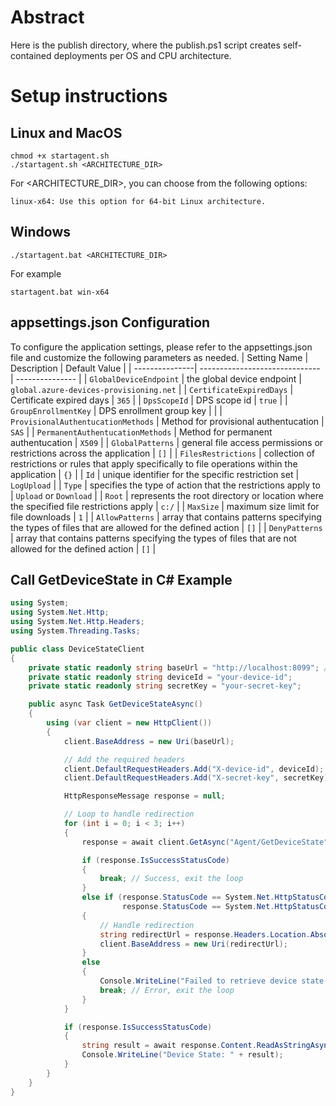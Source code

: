 # Abstract
Here is the publish directory, where the publish.ps1 script creates self-contained deployments per OS and CPU architecture.

# Setup instructions
## Linux and MacOS
````
chmod +x startagent.sh
./startagent.sh <ARCHITECTURE_DIR>
````
For <ARCHITECTURE_DIR>, you can choose from the following options:

    linux-x64: Use this option for 64-bit Linux architecture.

## Windows
````
./startagent.bat <ARCHITECTURE_DIR>
````

For example
````
startagent.bat win-x64 
````

## appsettings.json Configuration

To configure the application settings, please refer to the appsettings.json file and customize the following parameters as needed.
| Setting Name   | Description                    | Default Value   |
| ---------------| ------------------------------ | --------------- |
| `GlobalDeviceEndpoint`       | the global device endpoint  |  `global.azure-devices-provisioning.net` |
| `CertificateExpiredDays`       | Certificate expired days  |  `365` |
| `DpsScopeId`       | DPS scope id  |  `true` |
| `GroupEnrollmentKey`       | DPS enrollment group key  |   |
| `ProvisionalAuthentucationMethods`  | Method for provisional authentucation  | `SAS`     |
| `PermanentAuthentucationMethods`    | Method for permanent authentucation | `X509`         |
| `GlobalPatterns`    | general file access permissions or restrictions across the application | `[]` |
| `FilesRestrictions`    | collection of restrictions or rules that apply specifically to file operations within the application | `{}` |
| `Id`    |  unique identifier for the specific restriction set | `LogUpload` |
| `Type`    |  specifies the type of action that the restrictions apply to | `Upload` or  `Download` |
| `Root`    |  represents the root directory or location where the specified file restrictions apply | `c:/` |
| `MaxSize`    |  maximum size limit for file downloads | `1` |
| `AllowPatterns`    |  array that contains patterns specifying the types of files that are allowed for the defined action | `[]`       |
| `DenyPatterns`    |  array that contains patterns specifying the types of files that are not allowed for the defined action | `[]`       |

## Call GetDeviceState in C# Example
```csharp
using System;
using System.Net.Http;
using System.Net.Http.Headers;
using System.Threading.Tasks;

public class DeviceStateClient
{
    private static readonly string baseUrl = "http://localhost:8099"; // Use HTTP
    private static readonly string deviceId = "your-device-id";
    private static readonly string secretKey = "your-secret-key";

    public async Task GetDeviceStateAsync()
    {
        using (var client = new HttpClient())
        {
            client.BaseAddress = new Uri(baseUrl);

            // Add the required headers
            client.DefaultRequestHeaders.Add("X-device-id", deviceId);
            client.DefaultRequestHeaders.Add("X-secret-key", secretKey);

            HttpResponseMessage response = null;

            // Loop to handle redirection
            for (int i = 0; i < 3; i++)
            {
                response = await client.GetAsync("Agent/GetDeviceState");

                if (response.IsSuccessStatusCode)
                {
                    break; // Success, exit the loop
                }
                else if (response.StatusCode == System.Net.HttpStatusCode.Redirect ||
                         response.StatusCode == System.Net.HttpStatusCode.RedirectKeepVerb)
                {
                    // Handle redirection
                    string redirectUrl = response.Headers.Location.AbsoluteUri;
                    client.BaseAddress = new Uri(redirectUrl);
                }
                else
                {
                    Console.WriteLine("Failed to retrieve device state. Status code: " + response.StatusCode);
                    break; // Error, exit the loop
                }
            }

            if (response.IsSuccessStatusCode)
            {
                string result = await response.Content.ReadAsStringAsync();
                Console.WriteLine("Device State: " + result);
            }
        }
    }
}
```
